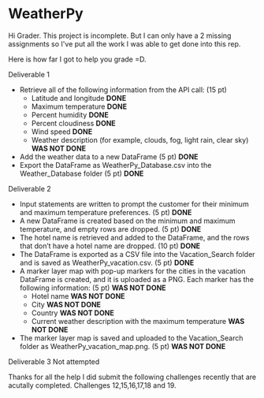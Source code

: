 # WeatherPy

Hi Grader. This project is incomplete. But I can only have a 2 missing assignments so I've put all the work I was able to get done into this rep. 

Here is how far I got to help you grade =D. 

Deliverable 1
* Retrieve all of the following information from the API call: (15 pt)
   * Latitude and longitude **DONE**
   * Maximum temperature **DONE**
   * Percent humidity **DONE**
   * Percent cloudiness **DONE**
   * Wind speed **DONE**
   * Weather description (for example, clouds, fog, light rain, clear sky) **WAS NOT DONE**
* Add the weather data to a new DataFrame (5 pt) **DONE**
* Export the DataFrame as WeatherPy_Database.csv into the Weather_Database folder (5 pt) **DONE**

Deliverable 2 

* Input statements are written to prompt the customer for their minimum and maximum temperature preferences. (5 pt) **DONE**
* A new DataFrame is created based on the minimum and maximum temperature, and empty rows are dropped. (5 pt) **DONE**
* The hotel name is retrieved and added to the DataFrame, and the rows that don’t have a hotel name are dropped. (10 pt) **DONE**
* The DataFrame is exported as a CSV file into the Vacation_Search folder and is saved as WeatherPy_vacation.csv. (5 pt) **DONE**
* A marker layer map with pop-up markers for the cities in the vacation DataFrame is created, and it is uploaded as a PNG. Each marker has the following information: (5 pt) **WAS NOT DONE**
   * Hotel name **WAS NOT DONE**
   * City **WAS NOT DONE**
   * Country **WAS NOT DONE**
   * Current weather description with the maximum temperature **WAS NOT DONE**
* The marker layer map is saved and uploaded to the Vacation_Search folder as WeatherPy_vacation_map.png. (5 pt) **WAS NOT DONE**

Deliverable 3 
Not attempted 

Thanks for all the help I did submit the following challenges recently that are acutally completed. Challenges 12,15,16,17,18 and 19.  
